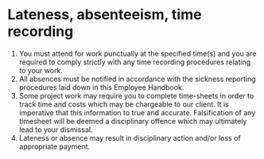 # Lateness, absenteeism, time recording

1. You must attend for work punctually at the specified time(s) and you are required to comply strictly with any time recording procedures relating to your work.
2. All absences must be notified in accordance with the sickness reporting procedures laid down in this Employee Handbook.
3. Some project work may require you to complete time-sheets in order to track time and costs which may be chargeable to our client. It is imperative that this information to true and accurate. Falsification of any timesheet will be deemed a disciplinary offence which may ultimately lead to your dismissal.
4. Lateness or absence may result in disciplinary action and/or loss of appropriate payment.
